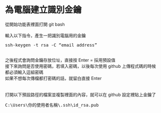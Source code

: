 # 為電腦建立識別金鑰
<p>
從開始功能表裡面打開 git bash <br>
<br>
輸入以下指令，產生一把識別電腦用的金鑰<br>
<pre>ssh-keygen -t rsa -C “email address” </pre>
<br>
之後程式會詢問金鑰存放位址，直接按 Enter = 採用預設值<br>
接下來詢問是否使用密碼，若填入密碼，以後每次使用 github 上傳程式碼的時候都必須輸入這組密碼<br>
如果不想每次傳檔都打密碼的話，就留白直接 Enter<br>
<br>
<br>
打開以下預設路徑的檔案並複製裡面的內容，就可以在 github 設定裡貼上金鑰了<br>
<pre>C:\Users\你的使用者名稱\.ssh\id_rsa.pub</pre>

</p>
